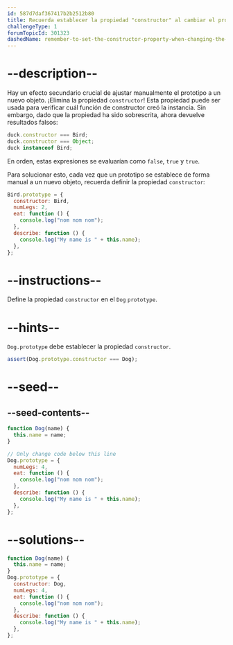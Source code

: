 ```yaml
---
id: 587d7daf367417b2b2512b80
title: Recuerda establecer la propiedad "constructor" al cambiar el prototipo
challengeType: 1
forumTopicId: 301323
dashedName: remember-to-set-the-constructor-property-when-changing-the-prototype
---
```


# --description--

Hay un efecto secundario crucial de ajustar manualmente el prototipo a un nuevo objeto. ¡Elimina la propiedad `constructor`! Esta propiedad puede ser usada para verificar cuál función de constructor creó la instancia. Sin embargo, dado que la propiedad ha sido sobrescrita, ahora devuelve resultados falsos:

```js
duck.constructor === Bird;
duck.constructor === Object;
duck instanceof Bird;
```

En orden, estas expresiones se evaluarían como `false`, `true` y `true`.

Para solucionar esto, cada vez que un prototipo se establece de forma manual a un nuevo objeto, recuerda definir la propiedad `constructor`:

```js
Bird.prototype = {
  constructor: Bird,
  numLegs: 2,
  eat: function () {
    console.log("nom nom nom");
  },
  describe: function () {
    console.log("My name is " + this.name);
  },
};
```

# --instructions--

Define la propiedad `constructor` en el `Dog` `prototype`.

# --hints--

`Dog.prototype` debe establecer la propiedad `constructor`.

```js
assert(Dog.prototype.constructor === Dog);
```

# --seed--

## --seed-contents--

```js
function Dog(name) {
  this.name = name;
}

// Only change code below this line
Dog.prototype = {
  numLegs: 4,
  eat: function () {
    console.log("nom nom nom");
  },
  describe: function () {
    console.log("My name is " + this.name);
  },
};
```

# --solutions--

```js
function Dog(name) {
  this.name = name;
}
Dog.prototype = {
  constructor: Dog,
  numLegs: 4,
  eat: function () {
    console.log("nom nom nom");
  },
  describe: function () {
    console.log("My name is " + this.name);
  },
};
```
